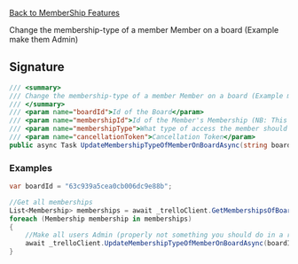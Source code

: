 [Back to MemberShip Features](TrelloClient#membership-features)

Change the membership-type of a member Member on a board (Example make them Admin)

## Signature
```cs
/// <summary>
/// Change the membership-type of a member Member on a board (Example make them Admin)
/// </summary>
/// <param name="boardId">Id of the Board</param>
/// <param name="membershipId">Id of the Member's Membership (NB: This is NOT the memberId..., you get this via method 'GetMembershipsOfBoardAsync')</param>
/// <param name="membershipType">What type of access the member should be given instead</param>
/// <param name="cancellationToken">Cancellation Token</param>
public async Task UpdateMembershipTypeOfMemberOnBoardAsync(string boardId, string membershipId, MembershipType membershipType, CancellationToken cancellationToken = default) {...}
```
### Examples

```cs
var boardId = "63c939a5cea0cb006dc9e88b";

//Get all memberships
List<Membership> memberships = await _trelloClient.GetMembershipsOfBoardAsync(boardId);
foreach (Membership membership in memberships)
{
    //Make all users Admin (properly not something you should do in a real scenario :-) )
    await _trelloClient.UpdateMembershipTypeOfMemberOnBoardAsync(boardId, membership.Id, MembershipType.Admin);
}
```
